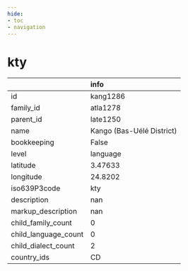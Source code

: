 ```yaml
---
hide:
- toc
- navigation
---
```

# kty
|                      | info                      |
|:---------------------|:--------------------------|
| id                   | kang1286                  |
| family_id            | atla1278                  |
| parent_id            | late1250                  |
| name                 | Kango (Bas-Uélé District) |
| bookkeeping          | False                     |
| level                | language                  |
| latitude             | 3.47633                   |
| longitude            | 24.8202                   |
| iso639P3code         | kty                       |
| description          | nan                       |
| markup_description   | nan                       |
| child_family_count   | 0                         |
| child_language_count | 0                         |
| child_dialect_count  | 2                         |
| country_ids          | CD                        |